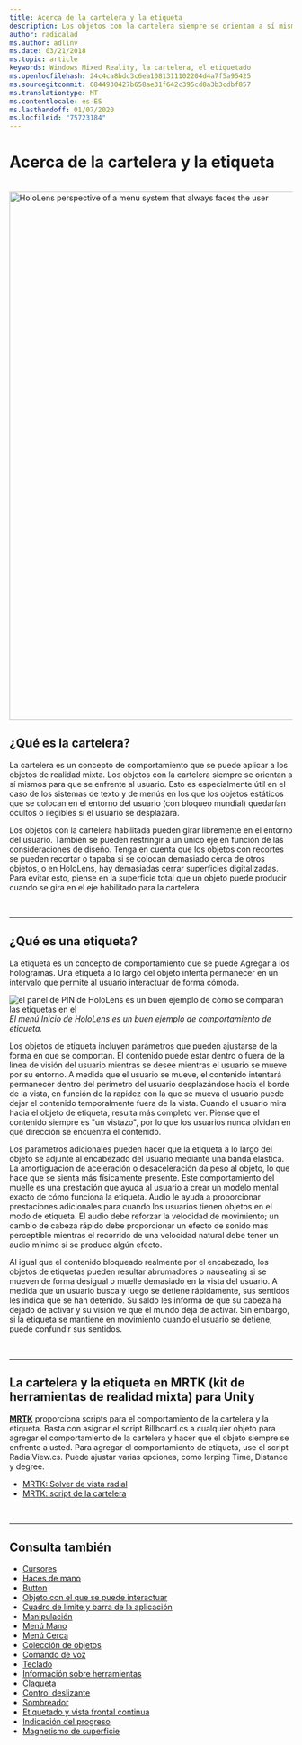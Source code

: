 ```yaml
---
title: Acerca de la cartelera y la etiqueta
description: Los objetos con la cartelera siempre se orientan a sí mismos para que se enfrente al usuario.
author: radicalad
ms.author: adlinv
ms.date: 03/21/2018
ms.topic: article
keywords: Windows Mixed Reality, la cartelera, el etiquetado
ms.openlocfilehash: 24c4ca8bdc3c6ea1081311102204d4a7f5a95425
ms.sourcegitcommit: 6844930427b658ae31f642c395cd8a3b3cdbf857
ms.translationtype: MT
ms.contentlocale: es-ES
ms.lasthandoff: 01/07/2020
ms.locfileid: "75723184"
---
```

# <a name="billboarding-and-tag-along"></a>Acerca de la cartelera y la etiqueta

<br>

<img src="images/UX/MRTK_TagAlong.gif" alt="HoloLens perspective of a menu system that always faces the user" width="940px">
<br>

## <a name="what-is-billboarding"></a>¿Qué es la cartelera?

La cartelera es un concepto de comportamiento que se puede aplicar a los objetos de realidad mixta. Los objetos con la cartelera siempre se orientan a sí mismos para que se enfrente al usuario. Esto es especialmente útil en el caso de los sistemas de texto y de menús en los que los objetos estáticos que se colocan en el entorno del usuario (con bloqueo mundial) quedarían ocultos o ilegibles si el usuario se desplazara.

Los objetos con la cartelera habilitada pueden girar libremente en el entorno del usuario. También se pueden restringir a un único eje en función de las consideraciones de diseño. Tenga en cuenta que los objetos con recortes se pueden recortar o tapaba si se colocan demasiado cerca de otros objetos, o en HoloLens, hay demasiadas cerrar superficies digitalizadas. Para evitar esto, piense en la superficie total que un objeto puede producir cuando se gira en el eje habilitado para la cartelera.

<br>

---
## <a name="what-is-a-tag-along"></a>¿Qué es una etiqueta?

La etiqueta es un concepto de comportamiento que se puede Agregar a los hologramas. Una etiqueta a lo largo del objeto intenta permanecer en un intervalo que permite al usuario interactuar de forma cómoda.

![el panel de PIN de HoloLens es un buen ejemplo de cómo se comparan las etiquetas en el](images/tagalong-1000px.jpg)<br>
*El menú Inicio de HoloLens es un buen ejemplo de comportamiento de etiqueta.*

Los objetos de etiqueta incluyen parámetros que pueden ajustarse de la forma en que se comportan. El contenido puede estar dentro o fuera de la línea de visión del usuario mientras se desee mientras el usuario se mueve por su entorno. A medida que el usuario se mueve, el contenido intentará permanecer dentro del perímetro del usuario desplazándose hacia el borde de la vista, en función de la rapidez con la que se mueva el usuario puede dejar el contenido temporalmente fuera de la vista. Cuando el usuario mira hacia el objeto de etiqueta, resulta más completo ver. Piense que el contenido siempre es "un vistazo", por lo que los usuarios nunca olvidan en qué dirección se encuentra el contenido.

Los parámetros adicionales pueden hacer que la etiqueta a lo largo del objeto se adjunte al encabezado del usuario mediante una banda elástica. La amortiguación de aceleración o desaceleración da peso al objeto, lo que hace que se sienta más físicamente presente. Este comportamiento del muelle es una prestación que ayuda al usuario a crear un modelo mental exacto de cómo funciona la etiqueta. Audio le ayuda a proporcionar prestaciones adicionales para cuando los usuarios tienen objetos en el modo de etiqueta. El audio debe reforzar la velocidad de movimiento; un cambio de cabeza rápido debe proporcionar un efecto de sonido más perceptible mientras el recorrido de una velocidad natural debe tener un audio mínimo si se produce algún efecto.

Al igual que el contenido bloqueado realmente por el encabezado, los objetos de etiquetas pueden resultar abrumadores o nauseating si se mueven de forma desigual o muelle demasiado en la vista del usuario. A medida que un usuario busca y luego se detiene rápidamente, sus sentidos les indica que se han detenido. Su saldo les informa de que su cabeza ha dejado de activar y su visión ve que el mundo deja de activar. Sin embargo, si la etiqueta se mantiene en movimiento cuando el usuario se detiene, puede confundir sus sentidos.

<br>

---

## <a name="billboarding-and-tag-along-in-mrtk-mixed-reality-toolkit-for-unity"></a>La cartelera y la etiqueta en MRTK (kit de herramientas de realidad mixta) para Unity
**[MRTK](https://github.com/Microsoft/MixedRealityToolkit-Unity)** proporciona scripts para el comportamiento de la cartelera y la etiqueta. Basta con asignar el script Billboard.cs a cualquier objeto para agregar el comportamiento de la cartelera y hacer que el objeto siempre se enfrente a usted. Para agregar el comportamiento de etiqueta, use el script RadialView.cs. Puede ajustar varias opciones, como lerping Time, Distance y degree.

* [MRTK: Solver de vista radial](https://microsoft.github.io/MixedRealityToolkit-Unity/Documentation/README_Solver.html#radialview)
* [MRTK: script de la cartelera](https://github.com/microsoft/MixedRealityToolkit-Unity/blob/mrtk_release/Assets/MixedRealityToolkit.SDK/Features/UX/Scripts/Utilities/Billboard.cs)


<br>

---

## <a name="see-also"></a>Consulta también

* [Cursores](cursors.md)
* [Haces de mano](point-and-commit.md)
* [Button](button.md)
* [Objeto con el que se puede interactuar](interactable-object.md)
* [Cuadro de límite y barra de la aplicación](app-bar-and-bounding-box.md)
* [Manipulación](direct-manipulation.md)
* [Menú Mano](hand-menu.md)
* [Menú Cerca](near-menu.md)
* [Colección de objetos](object-collection.md)
* [Comando de voz](voice-input.md)
* [Teclado](keyboard.md)
* [Información sobre herramientas](tooltip.md)
* [Claqueta](slate.md)
* [Control deslizante](slider.md)
* [Sombreador](shader.md)
* [Etiquetado y vista frontal continua](billboarding-and-tag-along.md)
* [Indicación del progreso](progress.md)
* [Magnetismo de superficie](surface-magnetism.md)
